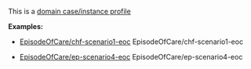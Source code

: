 This is a [domain case/instance profile](profiles.html#domain-profiles)

**Examples:**

*  [EpisodeOfCare/chf-scenario1-eoc](EpisodeOfCare-chf-scenario1-eoc.html) EpisodeOfCare/chf-scenario1-eoc

*   [EpisodeOfCare/ep-scenario4-eoc](EpisodeOfCare-ep-scenario4-eoc.html) EpisodeOfCare/ep-scenario4-eoc